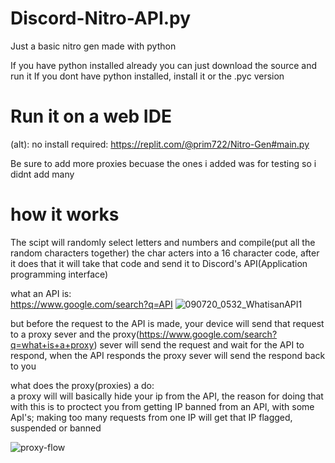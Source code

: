 # Discord-Nitro-API.py
Just a basic nitro gen made with python

If you have python installed already you can just download the source and run it
If you dont have python installed, install it or the .pyc version

# Run it on a web IDE
(alt): no install required: https://replit.com/@prim722/Nitro-Gen#main.py

Be sure to add more proxies becuase the ones i added was for testing so i didnt add many


# how it works
The scipt will randomly select letters and numbers and compile(put all the random characters together) the char
acters into a 16 character code, 
after it does that it will take that code and send it to Discord's API(Application programming interface)

what an API is:   
https://www.google.com/search?q=API
![090720_0532_WhatisanAPI1](https://user-images.githubusercontent.com/74530156/126858497-b64f4f73-ccd8-4061-b3a8-45bc6152396b.png)

but before the request to the API is made, your device will send that request to a proxy sever and the proxy(https://www.google.com/search?q=what+is+a+proxy) sever will send the request and wait for the API to respond,
when the API responds the proxy sever will send the respond back to you

what does the proxy(proxies) a do:  
a proxy will will basically hide your ip from the API,
the reason for doing that with this is to proctect you from getting IP banned from an API,
with some ApI's; making too many requests from one IP will get that IP flagged, suspended or banned

 ![proxy-flow](https://user-images.githubusercontent.com/74530156/126858812-a31cd260-cba2-44a2-bf2d-416b4ef604e4.png)

